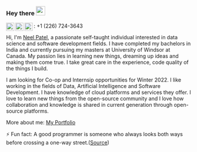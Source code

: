 ### Hey there <img src="https://media.giphy.com/media/hvRJCLFzcasrR4ia7z/giphy.gif" width="25px">

<a href="https://www.linkedin.com/in/neel-patel1998/">
  <img align="left" alt="Neel's LinkedIn" width="22px" src="https://raw.githubusercontent.com/peterthehan/peterthehan/master/assets/linkedin.svg" />
</a>
<a href="mailto:patel8s1@uwindsor.ca">
  <img align="left" alt="patel8s1@uwindsor.ca" width="22px" src="https://img.icons8.com/fluency/48/000000/mail.png"/>
</a>
<img align="left" alt="+12267243643" width="22px" src="https://img.icons8.com/emoji/48/000000/mobile-phone.png"/>
: +1 (226) 724-3643


Hi, I'm [Neel Patel](https://neelpatel1998.github.io/), a passionate self-taught individual interested in data science and software development fields. I have completed my bachelors in India and currently pursuing my masters at University of Windsor at Canada. My passion lies in learning new things, dreaming up ideas and making them come true. I take great care in the experience, code quality of the things I build.

I am looking for Co-op and Internsip opportunities for Winter 2022. I like working in the fields of Data, Artificial Intelligence and Software Development. I have knowledge of cloud platforms and services they offer. I love to learn new things from the open-source community and I love how collaboration and knowledge is shared in current generation through open-source platforms.

More about me: [My Portfolio](https://neelpatel1998.github.io/)

⚡ Fun fact: A good programmer is someone who always looks both ways before crossing a one-way street.([Source](https://devrant.com/rants/1008388/a-good-programmer-is-someone-who-always-looks-both-ways-before-crossing-a-one-wa))



